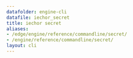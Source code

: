 ```yaml
---
datafolder: engine-cli
datafile: iechor_secret
title: iechor secret
aliases:
- /edge/engine/reference/commandline/secret/
- /engine/reference/commandline/secret/
layout: cli
---
```


<!--
This page is automatically generated from iEchor's source code. If you want to
suggest a change to the text that appears here, open a ticket or pull request
in the source repository on GitHub:

https://github.com/iechor/cli
-->
